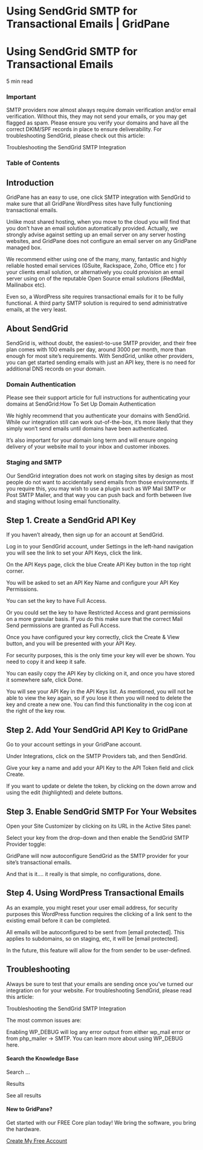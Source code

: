 # Using SendGrid SMTP for Transactional Emails | GridPane

# Using SendGrid SMTP for Transactional Emails

 

5 min read 

 

### Important

SMTP providers now almost always require domain verification and/or email verification. Without this, they may not send your emails, or you may get flagged as spam. Please ensure you verify your domains and have all the correct DKIM/SPF records in place to ensure deliverability. For troubleshooting SendGrid, please check out this article:

Troubleshooting the SendGrid SMTP Integration

### Table of Contents

 

## Introduction

GridPane has an easy to use, one click SMTP integration with SendGrid to make sure that all GridPane WordPress sites have fully functioning transactional emails.

Unlike most shared hosting, when you move to the cloud you will find that you don’t have an email solution automatically provided. Actually, we strongly advise against setting up an email server on any server hosting websites, and GridPane does not configure an email server on any GridPane managed box.

We recommend either using one of the many, many, fantastic and highly reliable hosted email services (GSuite, Rackspace, Zoho, Office etc ) for your clients email solution, or alternatively you could provision an email server using on of the reputable Open Source email solutions (iRedMail, Mailinabox etc).

Even so, a WordPress site requires transactional emails for it to be fully functional. A third party SMTP solution is required to send administrative emails, at the very least.

 

## About SendGrid

SendGrid is, without doubt, the easiest-to-use SMTP provider, and their free plan comes with 100 emails per day, around 3000 per month, more than enough for most site’s requirements. With SendGrid, unlike other providers, you can get started sending emails with just an API key, there is no need for additional DNS records on your domain.

### Domain Authentication

Please see their support article for full instructions for authenticating your domains at SendGrid:How To Set Up Domain Authentication

We highly recommend that you authenticate your domains with SendGrid. While our integration still can work out-of-the-box, it’s more likely that they simply won’t send emails until domains have been authenticated.

It’s also important for your domain long term and will ensure ongoing delivery of your website mail to your inbox and customer inboxes.

 

 

### Staging and SMTP

Our SendGrid integration does not work on staging sites by design as most people do not want to accidentally send emails from those environments. If you require this, you may wish to use a plugin such as WP Mail SMTP or Post SMTP Mailer, and that way you can push back and forth between live and staging without losing email functionality.

## Step 1. Create a SendGrid API Key

If you haven’t already, then sign up for an account at SendGrid.

Log in to your SendGrid account, under Settings in the left-hand navigation you will see the link to set your API Keys, click the link.

On the API Keys page, click the blue Create API Key button in the top right corner.

You will be asked to set an API Key Name and configure your API Key Permissions.

You can set the key to have Full Access.

Or you could set the key to have Restricted Access and grant permissions on a more granular basis. If you do this make sure that the correct Mail Send permissions are granted as Full Access.

Once you have configured your key correctly, click the Create & View button, and you will be presented with your API Key.

For security purposes, this is the only time your key will ever be shown. You need to copy it and keep it safe.

You can easily copy the API Key by clicking on it, and once you have stored it somewhere safe, click Done.

You will see your API Key in the API Keys list. As mentioned, you will not be able to view the key again, so if you lose it then you will need to delete the key and create a new one. You can find this functionality in the cog icon at the right of the key row.

 

## Step 2. Add Your SendGrid API Key to GridPane

Go to your account settings in your GridPane account.

Under Integrations, click on the SMTP Providers tab, and then SendGrid.

Give your key a name and add your API Key to the API Token field and click Create.

If you want to update or delete the token, by clicking on the down arrow and using the edit (highlighted) and delete buttons.

 

## Step 3. Enable SendGrid SMTP For Your Websites

Open your Site Customizer by clicking on its URL in the Active Sites panel:

Select your key from the drop-down and then enable the SendGrid SMTP Provider toggle:

GridPane will now autoconfigure SendGrid as the SMTP provider for your site’s transactional emails.

And that is it…. it really is that simple, no configurations, done.

 

## Step 4. Using WordPress Transactional Emails

As an example, you might reset your user email address, for security purposes this WordPress function requires the clicking of a link sent to the existing email before it can be completed.

All emails will be autoconfigured to be sent from [email protected]. This applies to subdomains, so on staging, etc, it will be [email protected].

In the future, this feature will allow for the from sender to be user-defined.

 

## Troubleshooting

Always be sure to test that your emails are sending once you’ve turned our integration on for your website. For troubleshooting SendGrid, please read this article:

Troubleshooting the SendGrid SMTP Integration

The most common issues are:

Enabling WP_DEBUG will log any error output from either wp_mail error or from php_mailer -> SMTP. You can learn more about using WP_DEBUG here.

 

 

#### Search the Knowledge Base

Search ...

 Results

See all results

#### New to GridPane?

Get started with our FREE Core plan today! We bring the software, you bring the hardware.

[Create My Free Account](https://gridpane.com/checkout/?plan=core)

